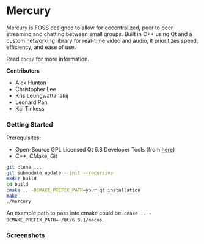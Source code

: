 # Mercury

Mercury is FOSS designed to allow for decentralized, peer to peer streaming and chatting between small groups. Built in C++ using Qt and a custom networking library for real-time video and audio, it prioritizes speed, efficiency, and ease of use.

Read `docs/` for more information.

**Contributors**
- Alex Hunton
- Christopher Lee
- Kris Leungwattanakij
- Leonard Pan
- Kai Tinkess

### Getting Started
Prerequisites:
* Open-Source GPL Licensed Qt 6.8 Developer Tools (from [here](https://www.qt.io/download-qt-installer-oss))
* C++, CMake, Git

```bash
git clone ...
git submodule update --init --recursive
mkdir build
cd build
cmake .. -DCMAKE_PREFIX_PATH=your qt installation
make
./mercury
```

An example path to pass into cmake could be: `cmake .. -DCMAKE_PREFIX_PATH=~/Qt/6.8.1/macos`.

### Screenshots
